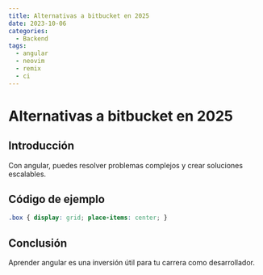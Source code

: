 ```yaml
---
title: Alternativas a bitbucket en 2025
date: 2023-10-06
categories:
  - Backend
tags:
  - angular
  - neovim
  - remix
  - ci
---
```


# Alternativas a bitbucket en 2025

## Introducción

Con angular, puedes resolver problemas complejos y crear soluciones escalables.

## Código de ejemplo

```css
.box { display: grid; place-items: center; }
```

## Conclusión

Aprender angular es una inversión útil para tu carrera como desarrollador.
